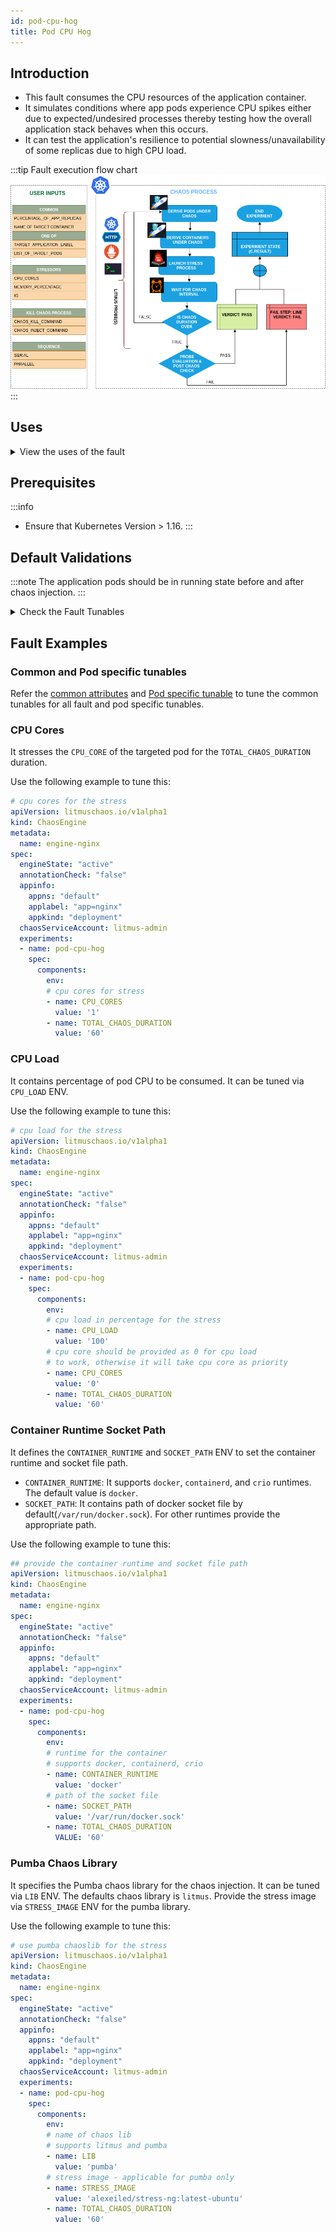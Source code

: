 ```yaml
---
id: pod-cpu-hog
title: Pod CPU Hog
---
```


## Introduction
- This fault consumes the CPU resources of the application container.
- It simulates conditions where app pods experience CPU spikes either due to expected/undesired processes thereby testing how the overall application stack behaves when this occurs.
- It can test the application's resilience to potential slowness/unavailability of some replicas due to high CPU load.

:::tip Fault execution flow chart
![Pod CPU Hog](./static/images/pod-stress.png)
:::

## Uses
<details>
<summary>View the uses of the fault</summary>
<div>
Disk Pressure or CPU hogs is another very common and frequent scenario we find in kubernetes applications that can result in the eviction of the application replica and impact its delivery. Such scenarios that can still occur despite whatever availability aids K8s provides. These problems are generally referred to as "Noisy Neighbour" problems.
    
Injecting a rogue process into a target container, we starve the main microservice process (typically pid 1) of the resources allocated to it (where limits are defined) causing slowness in application traffic or in other cases unrestrained use can cause node to exhaust resources leading to eviction of all pods.So this category of chaos  fault helps to build the immunity on the application undergoing any such stress scenario.
</div>
</details>

## Prerequisites
:::info
- Ensure that Kubernetes Version > 1.16.
:::

## Default Validations
:::note
The application pods should be in running state before and after chaos injection.
:::

<details>
    <summary>Check the Fault Tunables</summary>
    <h2>Optional Fields</h2>
    <table>
      <tr>
        <th> Variables </th>
        <th> Description </th>
        <th> Notes </th>
      </tr>
      <tr>
        <td> CPU_CORES </td>
        <td> Number of the cpu cores subjected to CPU stress  </td>
        <td> Default to 1 </td>
      </tr>
      <tr>
        <td> TOTAL_CHAOS_DURATION </td>
        <td> The time duration for chaos insertion (seconds)  </td>
        <td> Default to 60s </td>
      </tr>
      <tr>
        <td> LIB </td>
        <td> The chaos lib used to inject the chaos. Available libs are <code>litmus</code> and <code>pumba</code> </td>
        <td> Default to <code>litmus</code> </td>
      </tr>
      <tr>
        <td> LIB_IMAGE </td>
        <td> Image used to run the helper pod. </td>
        <td> Defaults to <code>litmuschaos/go-runner:1.13.8</code> </td>
      </tr>
      <tr>
        <td> STRESS_IMAGE  </td>
        <td> Container run on the node at runtime by the pumba lib to inject stressors. Only used in LIB <code>pumba</code></td>
        <td> Default to <code>alexeiled/stress-ng:latest-ubuntu</code> </td>
      </tr>
      <tr>
        <td> TARGET_PODS </td>
        <td> Comma separated list of application pod name subjected to pod cpu hog chaos</td>
        <td> If not provided, it will select target pods randomly based on provided appLabels</td>
      </tr> 
      <tr> 
        <td> TARGET_CONTAINER </td>
        <td> Name of the target container under chaos </td>
        <td> If not provided, it will select the first container of the target pod </td>
      </tr> 
      <tr>
        <td> PODS_AFFECTED_PERC </td>
        <td> The Percentage of total pods to target  </td>
        <td> Defaults to 0 (corresponds to 1 replica), provide numeric value only </td>
      </tr>
      <tr>
        <td> CONTAINER_RUNTIME </td>
        <td> container runtime interface for the cluster</td>
        <td> Defaults to docker, supported values: docker, containerd and crio for litmus and only docker for pumba LIB </td>
      </tr>
      <tr>
        <td> SOCKET_PATH </td>
        <td> Path of the containerd/crio/docker socket file </td>
        <td> Defaults to <code>/var/run/docker.sock</code> </td>
      </tr> 
      <tr>
        <td> RAMP_TIME </td>
        <td> Period to wait before injection of chaos in sec </td>
        <td> Eg. 30 </td>
      </tr>
      <tr>
        <td> SEQUENCE </td>
        <td> It defines sequence of chaos execution for multiple target pods </td>
        <td> Default value: parallel. Supported: serial, parallel </td>
      </tr>
    </table>
</details>

## Fault Examples
 
### Common and Pod specific tunables
Refer the [common attributes](../../common-tunables-for-all-faults) and [Pod specific tunable](./common-tunables-for-pod-faults) to tune the common tunables for all fault and pod specific tunables.

### CPU Cores

It stresses the `CPU_CORE` of the targeted pod for the `TOTAL_CHAOS_DURATION` duration.

Use the following example to tune this:

[embedmd]:# (https://raw.githubusercontent.com/litmuschaos/litmus/master/mkdocs/docs/experiments/categories/pods/pod-cpu-hog/cpu-cores.yaml yaml)
```yaml
# cpu cores for the stress
apiVersion: litmuschaos.io/v1alpha1
kind: ChaosEngine
metadata:
  name: engine-nginx
spec:
  engineState: "active"
  annotationCheck: "false"
  appinfo:
    appns: "default"
    applabel: "app=nginx"
    appkind: "deployment"
  chaosServiceAccount: litmus-admin
  experiments:
  - name: pod-cpu-hog
    spec:
      components:
        env:
        # cpu cores for stress
        - name: CPU_CORES
          value: '1'
        - name: TOTAL_CHAOS_DURATION
          value: '60'
```

### CPU Load
It contains percentage of pod CPU to be consumed. It can be tuned via `CPU_LOAD` ENV.

Use the following example to tune this:

[embedmd]:# (https://raw.githubusercontent.com/litmuschaos/litmus/master/mkdocs/docs/experiments/categories/pods/pod-cpu-hog/cpu-load.yaml yaml)
```yaml
# cpu load for the stress
apiVersion: litmuschaos.io/v1alpha1
kind: ChaosEngine
metadata:
  name: engine-nginx
spec:
  engineState: "active"
  annotationCheck: "false"
  appinfo:
    appns: "default"
    applabel: "app=nginx"
    appkind: "deployment"
  chaosServiceAccount: litmus-admin
  experiments:
  - name: pod-cpu-hog
    spec:
      components:
        env:
        # cpu load in percentage for the stress
        - name: CPU_LOAD
          value: '100'
        # cpu core should be provided as 0 for cpu load
        # to work, otherwise it will take cpu core as priority
        - name: CPU_CORES
          value: '0'
        - name: TOTAL_CHAOS_DURATION
          value: '60'
```

### Container Runtime Socket Path

It defines the `CONTAINER_RUNTIME` and `SOCKET_PATH` ENV to set the container runtime and socket file path.

- `CONTAINER_RUNTIME`: It supports `docker`, `containerd`, and `crio` runtimes. The default value is `docker`.
- `SOCKET_PATH`: It contains path of docker socket file by default(`/var/run/docker.sock`). For other runtimes provide the appropriate path.

Use the following example to tune this:

[embedmd]:# (./static/manifests/pod-cpu-hog/container-runtime-and-socket-path.yaml yaml)
```yaml
## provide the container runtime and socket file path
apiVersion: litmuschaos.io/v1alpha1
kind: ChaosEngine
metadata:
  name: engine-nginx
spec:
  engineState: "active"
  annotationCheck: "false"
  appinfo:
    appns: "default"
    applabel: "app=nginx"
    appkind: "deployment"
  chaosServiceAccount: litmus-admin
  experiments:
  - name: pod-cpu-hog
    spec:
      components:
        env:
        # runtime for the container
        # supports docker, containerd, crio
        - name: CONTAINER_RUNTIME
          value: 'docker'
        # path of the socket file
        - name: SOCKET_PATH
          value: '/var/run/docker.sock'
        - name: TOTAL_CHAOS_DURATION
          VALUE: '60'
```

### Pumba Chaos Library

It specifies the Pumba chaos library for the chaos injection. It can be tuned via `LIB` ENV. The defaults chaos library is `litmus`.
Provide the stress image via `STRESS_IMAGE` ENV for the pumba library.

Use the following example to tune this:

[embedmd]:# (./static/manifests/pod-cpu-hog/pumba-lib.yaml yaml)
```yaml
# use pumba chaoslib for the stress
apiVersion: litmuschaos.io/v1alpha1
kind: ChaosEngine
metadata:
  name: engine-nginx
spec:
  engineState: "active"
  annotationCheck: "false"
  appinfo:
    appns: "default"
    applabel: "app=nginx"
    appkind: "deployment"
  chaosServiceAccount: litmus-admin
  experiments:
  - name: pod-cpu-hog
    spec:
      components:
        env:
        # name of chaos lib
        # supports litmus and pumba
        - name: LIB
          value: 'pumba'
        # stress image - applicable for pumba only
        - name: STRESS_IMAGE
          value: 'alexeiled/stress-ng:latest-ubuntu'
        - name: TOTAL_CHAOS_DURATION
          value: '60'
```
